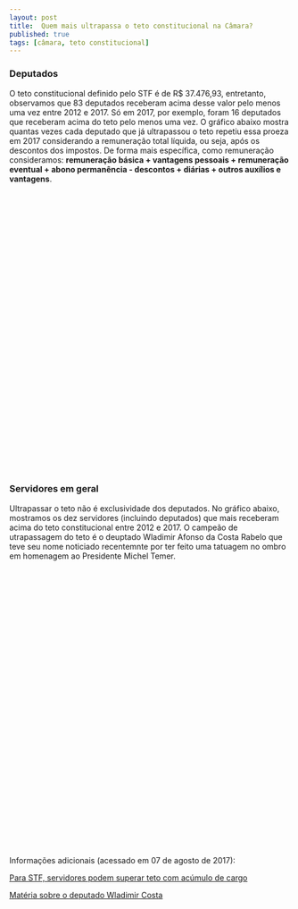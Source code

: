```yaml
---
layout: post
title:  Quem mais ultrapassa o teto constitucional na Câmara?
published: true
tags: [câmara, teto constitucional]
---
```










### Deputados

O teto constitucional definido pelo STF é de R$ 37.476,93, entretanto, observamos que 83 deputados receberam acima desse valor pelo menos uma vez entre 2012 e 2017. Só em 2017, por exemplo, foram 16 deputados que receberam acima do teto pelo menos uma vez. O gráfico abaixo mostra quantas vezes cada deputado que já ultrapassou o teto repetiu essa proeza em 2017 considerando a remuneração total líquida, ou seja, após os descontos dos impostos. De forma mais específica, como remuneração consideramos: **remuneração básica + vantagens pessoais + remuneração eventual + abono permanência - descontos + diárias + outros auxílios e vantagens**.

<!--html_preserve--><div id="htmlwidget-777104b3bec6a00721c3" style="width:100%;height:500px;" class="highchart html-widget"></div>
<script type="application/json" data-for="htmlwidget-777104b3bec6a00721c3">{"x":{"hc_opts":{"title":{"text":null},"yAxis":{"title":{"text":null}},"credits":{"enabled":false},"exporting":{"enabled":false},"plotOptions":{"series":{"turboThreshold":0},"treemap":{"layoutAlgorithm":"squarified"},"bubble":{"minSize":5,"maxSize":25}},"annotationsOptions":{"enabledButtons":false},"tooltip":{"delayForDisplay":10},"chart":{"type":"column"},"xAxis":{"categories":["\"GUILHERME MUSSI FERREIRA\"","\"PAULO SALIM MALUF\"","\"VINICIUS DE AZEVEDO GURGEL\"","\"ANTONIO LAZARO SILVA\"","\"ARTHUR VIRGILIO DO CARMO RIBEIRO BISNETO\"","\"ATILA SIDNEY LINS ALBUQUERQUE\"","\"EZEQUIEL CORTAZ TEIXEIRA\"","\"LUZIA MARIA FERREIRA\"","\"MAGDA MOFATTO HON\"","\"MARINALDO ROSENDO DE ALBUQUERQUE\"","\"OSMAR STUART BERTOLDI\"","\"WLADIMIR AFONSO DA COSTA RABELO\""]},"series":[{"data":[3,2,2,1,1,1,1,1,1,1,1,1],"name":"Meses acima do teto"}]},"theme":{"chart":{"backgroundColor":"transparent"}},"conf_opts":{"global":{"Date":null,"VMLRadialGradientURL":"http =//code.highcharts.com/list(version)/gfx/vml-radial-gradient.png","canvasToolsURL":"http =//code.highcharts.com/list(version)/modules/canvas-tools.js","getTimezoneOffset":null,"timezoneOffset":0,"useUTC":true},"lang":{"contextButtonTitle":"Chart context menu","decimalPoint":".","downloadJPEG":"Download JPEG image","downloadPDF":"Download PDF document","downloadPNG":"Download PNG image","downloadSVG":"Download SVG vector image","drillUpText":"Back to {series.name}","invalidDate":null,"loading":"Loading...","months":["January","February","March","April","May","June","July","August","September","October","November","December"],"noData":"No data to display","numericSymbols":["k","M","G","T","P","E"],"printChart":"Print chart","resetZoom":"Reset zoom","resetZoomTitle":"Reset zoom level 1:1","shortMonths":["Jan","Feb","Mar","Apr","May","Jun","Jul","Aug","Sep","Oct","Nov","Dec"],"thousandsSep":" ","weekdays":["Sunday","Monday","Tuesday","Wednesday","Thursday","Friday","Saturday"]}},"type":"chart","fonts":[],"debug":false},"evals":[],"jsHooks":[]}</script><!--/html_preserve-->

### Servidores em geral
  
Ultrapassar o teto não é exclusividade dos deputados. No gráfico abaixo, mostramos os dez servidores (incluindo deputados) que mais receberam acima do teto constitucional entre 2012 e 2017. O campeão de utrapassagem do teto é o deuptado Wladimir Afonso da Costa Rabelo que teve seu nome noticiado recentemnte por ter feito uma tatuagem no ombro em homenagem ao Presidente Michel Temer. 

<!--html_preserve--><div id="htmlwidget-2c4aebc4be2bdaa5c42f" style="width:100%;height:500px;" class="highchart html-widget"></div>
<script type="application/json" data-for="htmlwidget-2c4aebc4be2bdaa5c42f">{"x":{"hc_opts":{"title":{"text":null},"yAxis":{"title":{"text":"Meses que ultrapassou o teto"},"type":"linear"},"credits":{"enabled":false},"exporting":{"enabled":false},"plotOptions":{"series":{"turboThreshold":0,"showInLegend":true,"marker":{"enabled":true}},"treemap":{"layoutAlgorithm":"squarified"},"bubble":{"minSize":5,"maxSize":25},"scatter":{"marker":{"symbol":"circle"}}},"annotationsOptions":{"enabledButtons":false},"tooltip":{"delayForDisplay":10},"series":[{"name":"\"ANALISTA LEGISLATIVO\"","data":[{"nome":"\"EUGENIO GREGGIANIN\"","cargo":"\"ANALISTA LEGISLATIVO\"","remuneracao_total":4,"y":4,"name":"\"EUGENIO GREGGIANIN\""},{"nome":"\"CARLOS ANTONIO MENDES RIBEIRO LESSA\"","cargo":"\"ANALISTA LEGISLATIVO\"","remuneracao_total":3,"y":3,"name":"\"CARLOS ANTONIO MENDES RIBEIRO LESSA\""},{"nome":"\"JOAO MARCOS FERREIRA CANTARINO\"","cargo":"\"ANALISTA LEGISLATIVO\"","remuneracao_total":3,"y":3,"name":"\"JOAO MARCOS FERREIRA CANTARINO\""},{"nome":"\"LEONARDO COSTA SCHULER\"","cargo":"\"ANALISTA LEGISLATIVO\"","remuneracao_total":3,"y":3,"name":"\"LEONARDO COSTA SCHULER\""},{"nome":"\"MARIO LUIS GURGEL DE SOUZA\"","cargo":"\"ANALISTA LEGISLATIVO\"","remuneracao_total":3,"y":3,"name":"\"MARIO LUIS GURGEL DE SOUZA\""}],"type":"column"},{"name":"\"DEPUTADO\"","data":[{"nome":"\"WLADIMIR AFONSO DA COSTA RABELO\"","cargo":"\"DEPUTADO\"","remuneracao_total":9,"y":9,"name":"\"WLADIMIR AFONSO DA COSTA RABELO\""},{"nome":"\"GUILHERME MUSSI FERREIRA\"","cargo":"\"DEPUTADO\"","remuneracao_total":6,"y":6,"name":"\"GUILHERME MUSSI FERREIRA\""},{"nome":"\"PAULO SALIM MALUF\"","cargo":"\"DEPUTADO\"","remuneracao_total":5,"y":5,"name":"\"PAULO SALIM MALUF\""},{"nome":"\"VINICIUS DE AZEVEDO GURGEL\"","cargo":"\"DEPUTADO\"","remuneracao_total":5,"y":5,"name":"\"VINICIUS DE AZEVEDO GURGEL\""},{"nome":"\"EDMAR DE SOUZA ARRUDA\"","cargo":"\"DEPUTADO\"","remuneracao_total":4,"y":4,"name":"\"EDMAR DE SOUZA ARRUDA\""}],"type":"column"}],"xAxis":{"type":"category","title":{"text":"Nome do Servidor"}}},"theme":{"chart":{"backgroundColor":"transparent"}},"conf_opts":{"global":{"Date":null,"VMLRadialGradientURL":"http =//code.highcharts.com/list(version)/gfx/vml-radial-gradient.png","canvasToolsURL":"http =//code.highcharts.com/list(version)/modules/canvas-tools.js","getTimezoneOffset":null,"timezoneOffset":0,"useUTC":true},"lang":{"contextButtonTitle":"Chart context menu","decimalPoint":".","downloadJPEG":"Download JPEG image","downloadPDF":"Download PDF document","downloadPNG":"Download PNG image","downloadSVG":"Download SVG vector image","drillUpText":"Back to {series.name}","invalidDate":null,"loading":"Loading...","months":["January","February","March","April","May","June","July","August","September","October","November","December"],"noData":"No data to display","numericSymbols":["k","M","G","T","P","E"],"printChart":"Print chart","resetZoom":"Reset zoom","resetZoomTitle":"Reset zoom level 1:1","shortMonths":["Jan","Feb","Mar","Apr","May","Jun","Jul","Aug","Sep","Oct","Nov","Dec"],"thousandsSep":" ","weekdays":["Sunday","Monday","Tuesday","Wednesday","Thursday","Friday","Saturday"]}},"type":"chart","fonts":[],"debug":false},"evals":[],"jsHooks":[]}</script><!--/html_preserve-->


Informações adicionais (acessado em 07 de agosto de 2017):
  
[Para STF, servidores podem superar teto com acúmulo de cargo](http://www1.folha.uol.com.br/poder/2017/04/1879189-para-stf-servidores-podem-superar-teto-com-acumulo-de-cargo.shtml)

[Matéria sobre o deputado Wladimir Costa](http://exame.abril.com.br/brasil/wladimir-costa-o-tatuado-simbolico/)
  
